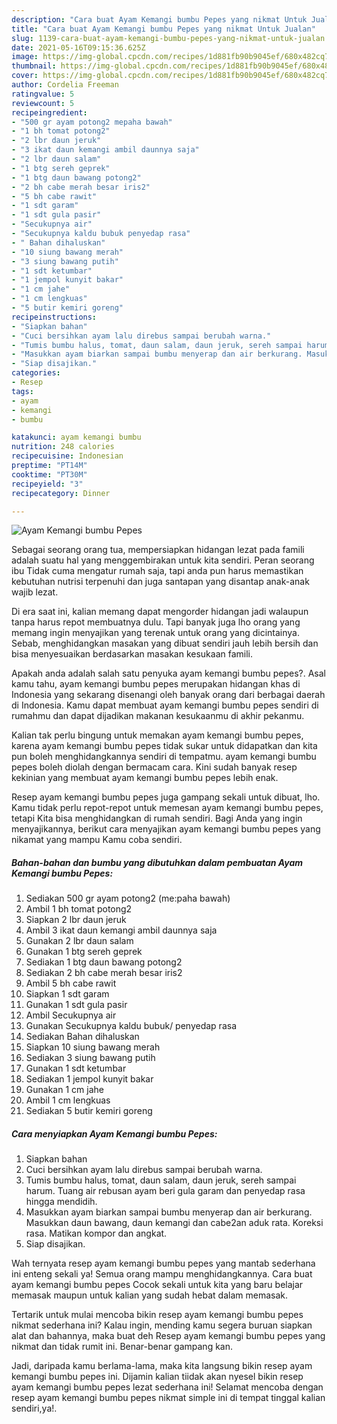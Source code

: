 ```yaml
---
description: "Cara buat Ayam Kemangi bumbu Pepes yang nikmat Untuk Jualan"
title: "Cara buat Ayam Kemangi bumbu Pepes yang nikmat Untuk Jualan"
slug: 1139-cara-buat-ayam-kemangi-bumbu-pepes-yang-nikmat-untuk-jualan
date: 2021-05-16T09:15:36.625Z
image: https://img-global.cpcdn.com/recipes/1d881fb90b9045ef/680x482cq70/ayam-kemangi-bumbu-pepes-foto-resep-utama.jpg
thumbnail: https://img-global.cpcdn.com/recipes/1d881fb90b9045ef/680x482cq70/ayam-kemangi-bumbu-pepes-foto-resep-utama.jpg
cover: https://img-global.cpcdn.com/recipes/1d881fb90b9045ef/680x482cq70/ayam-kemangi-bumbu-pepes-foto-resep-utama.jpg
author: Cordelia Freeman
ratingvalue: 5
reviewcount: 5
recipeingredient:
- "500 gr ayam potong2 mepaha bawah"
- "1 bh tomat potong2"
- "2 lbr daun jeruk"
- "3 ikat daun kemangi ambil daunnya saja"
- "2 lbr daun salam"
- "1 btg sereh geprek"
- "1 btg daun bawang potong2"
- "2 bh cabe merah besar iris2"
- "5 bh cabe rawit"
- "1 sdt garam"
- "1 sdt gula pasir"
- "Secukupnya air"
- "Secukupnya kaldu bubuk penyedap rasa"
- " Bahan dihaluskan"
- "10 siung bawang merah"
- "3 siung bawang putih"
- "1 sdt ketumbar"
- "1 jempol kunyit bakar"
- "1 cm jahe"
- "1 cm lengkuas"
- "5 butir kemiri goreng"
recipeinstructions:
- "Siapkan bahan"
- "Cuci bersihkan ayam lalu direbus sampai berubah warna."
- "Tumis bumbu halus, tomat, daun salam, daun jeruk, sereh sampai harum. Tuang air rebusan ayam beri gula garam dan penyedap rasa hingga mendidih."
- "Masukkan ayam biarkan sampai bumbu menyerap dan air berkurang. Masukkan daun bawang, daun kemangi dan cabe2an aduk rata. Koreksi rasa. Matikan kompor dan angkat."
- "Siap disajikan."
categories:
- Resep
tags:
- ayam
- kemangi
- bumbu

katakunci: ayam kemangi bumbu 
nutrition: 248 calories
recipecuisine: Indonesian
preptime: "PT14M"
cooktime: "PT30M"
recipeyield: "3"
recipecategory: Dinner

---
```



![Ayam Kemangi bumbu Pepes](https://img-global.cpcdn.com/recipes/1d881fb90b9045ef/680x482cq70/ayam-kemangi-bumbu-pepes-foto-resep-utama.jpg)

Sebagai seorang orang tua, mempersiapkan hidangan lezat pada famili adalah suatu hal yang menggembirakan untuk kita sendiri. Peran seorang ibu Tidak cuma mengatur rumah saja, tapi anda pun harus memastikan kebutuhan nutrisi terpenuhi dan juga santapan yang disantap anak-anak wajib lezat.

Di era  saat ini, kalian memang dapat mengorder hidangan jadi walaupun tanpa harus repot membuatnya dulu. Tapi banyak juga lho orang yang memang ingin menyajikan yang terenak untuk orang yang dicintainya. Sebab, menghidangkan masakan yang dibuat sendiri jauh lebih bersih dan bisa menyesuaikan berdasarkan masakan kesukaan famili. 



Apakah anda adalah salah satu penyuka ayam kemangi bumbu pepes?. Asal kamu tahu, ayam kemangi bumbu pepes merupakan hidangan khas di Indonesia yang sekarang disenangi oleh banyak orang dari berbagai daerah di Indonesia. Kamu dapat membuat ayam kemangi bumbu pepes sendiri di rumahmu dan dapat dijadikan makanan kesukaanmu di akhir pekanmu.

Kalian tak perlu bingung untuk memakan ayam kemangi bumbu pepes, karena ayam kemangi bumbu pepes tidak sukar untuk didapatkan dan kita pun boleh menghidangkannya sendiri di tempatmu. ayam kemangi bumbu pepes boleh diolah dengan bermacam cara. Kini sudah banyak resep kekinian yang membuat ayam kemangi bumbu pepes lebih enak.

Resep ayam kemangi bumbu pepes juga gampang sekali untuk dibuat, lho. Kamu tidak perlu repot-repot untuk memesan ayam kemangi bumbu pepes, tetapi Kita bisa menghidangkan di rumah sendiri. Bagi Anda yang ingin menyajikannya, berikut cara menyajikan ayam kemangi bumbu pepes yang nikamat yang mampu Kamu coba sendiri.

<!--inarticleads1-->

##### Bahan-bahan dan bumbu yang dibutuhkan dalam pembuatan Ayam Kemangi bumbu Pepes:

1. Sediakan 500 gr ayam potong2 (me:paha bawah)
1. Ambil 1 bh tomat potong2
1. Siapkan 2 lbr daun jeruk
1. Ambil 3 ikat daun kemangi ambil daunnya saja
1. Gunakan 2 lbr daun salam
1. Gunakan 1 btg sereh geprek
1. Sediakan 1 btg daun bawang potong2
1. Sediakan 2 bh cabe merah besar iris2
1. Ambil 5 bh cabe rawit
1. Siapkan 1 sdt garam
1. Gunakan 1 sdt gula pasir
1. Ambil Secukupnya air
1. Gunakan Secukupnya kaldu bubuk/ penyedap rasa
1. Sediakan  Bahan dihaluskan
1. Siapkan 10 siung bawang merah
1. Sediakan 3 siung bawang putih
1. Gunakan 1 sdt ketumbar
1. Sediakan 1 jempol kunyit bakar
1. Gunakan 1 cm jahe
1. Ambil 1 cm lengkuas
1. Sediakan 5 butir kemiri goreng




<!--inarticleads2-->

##### Cara menyiapkan Ayam Kemangi bumbu Pepes:

1. Siapkan bahan
1. Cuci bersihkan ayam lalu direbus sampai berubah warna.
1. Tumis bumbu halus, tomat, daun salam, daun jeruk, sereh sampai harum. Tuang air rebusan ayam beri gula garam dan penyedap rasa hingga mendidih.
1. Masukkan ayam biarkan sampai bumbu menyerap dan air berkurang. Masukkan daun bawang, daun kemangi dan cabe2an aduk rata. Koreksi rasa. Matikan kompor dan angkat.
1. Siap disajikan.




Wah ternyata resep ayam kemangi bumbu pepes yang mantab sederhana ini enteng sekali ya! Semua orang mampu menghidangkannya. Cara buat ayam kemangi bumbu pepes Cocok sekali untuk kita yang baru belajar memasak maupun untuk kalian yang sudah hebat dalam memasak.

Tertarik untuk mulai mencoba bikin resep ayam kemangi bumbu pepes nikmat sederhana ini? Kalau ingin, mending kamu segera buruan siapkan alat dan bahannya, maka buat deh Resep ayam kemangi bumbu pepes yang nikmat dan tidak rumit ini. Benar-benar gampang kan. 

Jadi, daripada kamu berlama-lama, maka kita langsung bikin resep ayam kemangi bumbu pepes ini. Dijamin kalian tiidak akan nyesel bikin resep ayam kemangi bumbu pepes lezat sederhana ini! Selamat mencoba dengan resep ayam kemangi bumbu pepes nikmat simple ini di tempat tinggal kalian sendiri,ya!.

